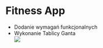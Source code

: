 <h1> Fitness App
</h1>

<ul>
  <li> Dodanie wymagań funkcjonalnych</li>
  <li>Wykonanie Tablicy Ganta</li>
<img src="https://github.com/Fitnesik/Fitness-App/assets/166602053/4b8aaab7-4e0e-4414-9960-c14a626fe2e9"

</ul>
